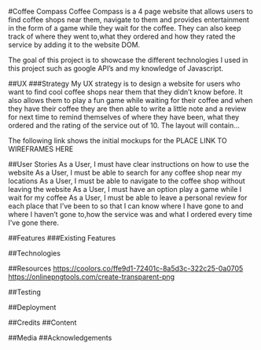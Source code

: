 #Coffee Compass
Coffee Compass is a 4 page website that allows users to find coffee shops near them, navigate to them and provides entertainment in the form of a game while they wait for the coffee. They can also keep track of where they went to,what they ordered and how they rated the service by adding it to the website DOM.

The goal of this project is to showcase the different technologies I used in this project such as google API’s and my knowledge of Javascript.

##UX
###Strategy
My UX strategy is to design a website for users who want to find cool coffee shops near them that they didn’t know before. It also allows them to play a fun game while waiting for their coffee and when they have their coffee they are then able to write a little note and a review for next time to remind themselves of where they have been, what they ordered and the rating of the service out of 10. 
The layout will contain...


The following link shows the initial mockups for the PLACE LINK TO WIREFRAMES HERE

##User Stories
As a User, I must have clear instructions on how to use the website
As a User, I must be able to search for any coffee shop near my locations
As a User, I must be able to navigate to the coffee shop without leaving the website
As a User, I must have an option play a game while I wait for my coffee
As a User, I must be able to leave a personal review for each place that I’ve been to so that I can know where I have gone to and where I haven’t gone to,how the service was and what I ordered every time I’ve gone there.


##Features
###Existing Features

##Technologies

##Resources
https://coolors.co/ffe9d1-72401c-8a5d3c-322c25-0a0705
https://onlinepngtools.com/create-transparent-png


##Testing


##Deployment

##Credits
##Content

##Media
##Acknowledgements



